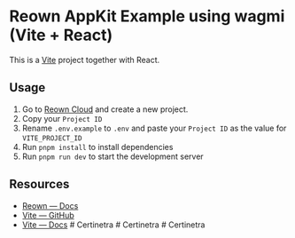 # Reown AppKit Example using wagmi (Vite + React)

This is a [Vite](https://vitejs.dev) project together with React.

## Usage

1. Go to [Reown Cloud](https://cloud.reown.com) and create a new project.
2. Copy your `Project ID`
3. Rename `.env.example` to `.env` and paste your `Project ID` as the value for `VITE_PROJECT_ID`
4. Run `pnpm install` to install dependencies
5. Run `pnpm run dev` to start the development server

## Resources

- [Reown — Docs](https://docs.reown.com)
- [Vite — GitHub](https://github.com/vitejs/vite)
- [Vite — Docs](https://vitejs.dev/guide/)
#   C e r t i n e t r a  
 #   C e r t i n e t r a  
 #   C e r t i n e t r a  
 
